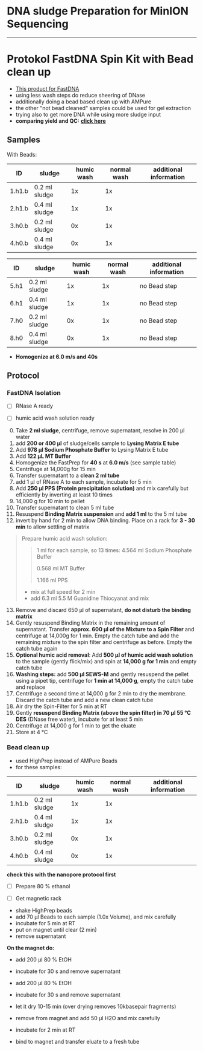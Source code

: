 DNA sludge Preparation for MinION Sequencing
====
___
# Protokol FastDNA Spin Kit with Bead clean up

+ [This product for FastDNA](https://www.mpbio.com/product.php?pid=116540600&country=223)
+ using less wash steps do reduce sheering of DNase
+ additionally doing a bead based clean up with AMPure
+ the other "not bead cleaned" samples could be used for gel extraction
+ trying also to get more DNA while using more sludge input
+ **comparing yield and QC:** [**click here**](../../results/FAST_DNA-AmpBeads_results_1_QC.md)

## Samples

With Beads:

| ID | sludge | humic wash | normal wash | additional information |
| -| -------- | -------- | -------- |-------- |
| 1.h1.b | 0.2 ml sludge| 1x | 1x | |
| 2.h1.b | 0.4 ml sludge| 1x | 1x | |
| 3.h0.b |0.2 ml sludge | 0x | 1x | |
| 4.h0.b |0.4 ml sludge | 0x | 1x | ||

| ID | sludge | humic wash | normal wash | additional information |
| -| -------- | -------- | -------- |-------- |
| 5.h1 | 0.2 ml sludge| 1x | 1x | no Bead step |
| 6.h1 | 0.4 ml sludge| 1x | 1x | no Bead step |
| 7.h0 | 0.2 ml sludge | 0x | 1x | no Bead step |
| 8.h0 | 0.4 ml sludge | 0x | 1x | no Bead step |
 * **Homogenize at 6.0 m/s and 40s**

## Protocol

### FastDNA Isolation

* [ ] RNase A ready
* [ ] humic acid wash solution ready


0. Take **2 ml sludge**, centrifuge, remove supernatant, resolve in 200 µl water
1. add **200 or 400 µl** of sludge/cells sample to **Lysing Matrix E tube**
2. Add **978 µl Sodium Phosphate Buffer** to Lysing Matrix E tube
3. Add **122 µL MT Buffer**
4. Homogenize the FastPrep for **40 s** at **6.0 m/s** (see sample table)
5. Centrifuge at 14,000g for 15 min
6. Transfer supernatant to a **clean 2 ml tube**
7. add 1 µl of RNase A to each sample, incubate for 5 min
8. Add **250 µl PPS (Protein precipitation solution)** and mix carefully but efficiently by inverting at least 10 times
9. 14,000 g for 10 min to pellet
10. Transfer supernatant to clean 5 ml tube
11. Resuspend **Binding Matrix suspension** and **add 1 ml** to the 5 ml tube
12. invert by hand for 2 min to allow DNA binding. Place on a rack for **3 - 30 min** to allow settling of matrix
> Prepare humic acid wash solution:  
>> 1 ml for each sample, so 13 times:
>> 4.564 ml Sodium Phosphate Buffer
>>
>> 0.568 ml MT Buffer
>>
>> 1.166 ml PPS
>>
> * mix at full speed for 2 min
> * add 6.3 ml 5.5 M Guanidine Thiocyanat and mix
13. Remove and discard 650 µl of supernatant, **do not disturb the binding matrix**
14. Gently resuspend Binding Matrix in the remaining amount of supernatant. Transfer **approx. 600 µl of the Mixture to a Spin Filter** and centrifuge at 14,000g for 1 min. Empty the catch tube and add the remaining mixture to the spin filter and centrifuge as before. Empty the catch tube again
15. **Optional humic acid removal**: Add **500 µl of humic acid wash solution** to the sample (gently flick/mix) and spin at **14,000 g for 1 min** and empty catch tube
16. **Washing steps:** add **500 µl SEWS-M** and gently resuspend the pellet using a pipet tip, centrifuge for **1 min at 14,000 g**, empty the catch tube and replace
17. Centrifuge a second time at 14,000 g for 2 min to dry the membrane. Discard the catch tube and add a new clean catch tube
18. Air dry the Spin-Filter for 5 min at RT
19. Gently **resuspend Binding Matrix (above the spin filter) in 70 µl 55 °C DES** (DNase free water), incubate for at least 5 min
20. Centrifuge at 14,000 g for 1 min to get the eluate
21. Store at 4 °C

### Bead clean up

* used HighPrep instead of AMPure Beads
* for these samples:

| ID | sludge | humic wash | normal wash | additional information |
| -| -------- | -------- | -------- |-------- |
| 1.h1.b | 0.2 ml sludge| 1x | 1x | |
| 2.h1.b | 0.4 ml sludge| 1x | 1x | |
| 3.h0.b |0.2 ml sludge | 0x | 1x | |
| 4.h0.b |0.4 ml sludge | 0x | 1x | ||

**check this with the nanopore protocol first**
+ [ ] Prepare 80 % ethanol
+ [ ] Get magnetic rack


* shake HighPrep beads
* add 70 µl Beads to each sample (1.0x Volume), and mix carefully
* incubate for 5 min at RT
* put on magnet until clear (2 min)
* remove supernatant

**On the magnet do:**
* add 200 µl 80 % EtOH
* incubate for 30 s and remove supernatant
* add 200 µl 80 % EtOH
* incubate for 30 s and remove supernatant
* let it dry 10-15 min (over drying removes 10kbasepair fragments)


* remove from magnet and add 50 µl H2O and mix carefully
* incubate for 2 min at RT
* bind to magnet and transfer eluate to a fresh tube
